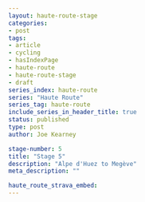 ```yaml
---
layout: haute-route-stage
categories:
- post
tags:
- article
- cycling
- hasIndexPage
- haute-route
- haute-route-stage
- draft
series_index: haute-route
series: "Haute Route"
series_tag: haute-route
include_series_in_header_title: true
status: published
type: post
author: Joe Kearney

stage-number: 5
title: "Stage 5"
description: "Alpe d'Huez to Megève"
meta_description: ""

haute_route_strava_embed:
---
```

